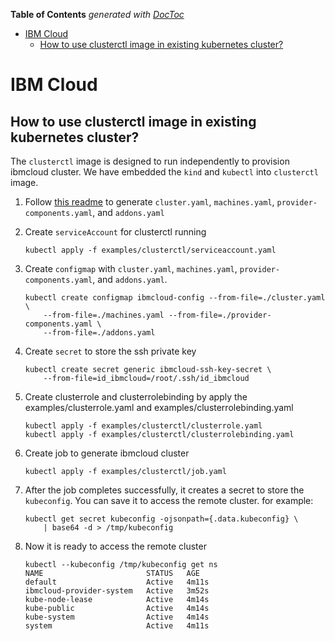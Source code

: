 <!-- START doctoc generated TOC please keep comment here to allow auto update -->
<!-- DON'T EDIT THIS SECTION, INSTEAD RE-RUN doctoc TO UPDATE -->
**Table of Contents**  *generated with [DocToc](https://github.com/thlorenz/doctoc)*

- [IBM Cloud](#ibm-cloud)
  - [How to use clusterctl image in existing kubernetes cluster?](#how-to-use-clusterctl-image-in-existing-kubernetes-cluster)

<!-- END doctoc generated TOC please keep comment here to allow auto update -->

# IBM Cloud
## How to use clusterctl image in existing kubernetes cluster?
The `clusterctl` image is designed to run independently to provision ibmcloud cluster. We have embedded the `kind` and `kubectl` into `clusterctl` image.

1. Follow [this readme](https://github.com/kubernetes-sigs/cluster-api-provider-ibmcloud/#cluster-creation) to generate `cluster.yaml`, `machines.yaml`, `provider-components.yaml`, and `addons.yaml`

2. Create `serviceAccount` for clusterctl running
    ```
    kubectl apply -f examples/clusterctl/serviceaccount.yaml
    ```
3. Create `configmap` with `cluster.yaml`, `machines.yaml`, `provider-components.yaml`, and `addons.yaml`.
    ```
    kubectl create configmap ibmcloud-config --from-file=./cluster.yaml \
        --from-file=./machines.yaml --from-file=./provider-components.yaml \
        --from-file=./addons.yaml
    ```
4. Create `secret` to store the ssh private key
    ```
    kubectl create secret generic ibmcloud-ssh-key-secret \ 
        --from-file=id_ibmcloud=/root/.ssh/id_ibmcloud
    ```
5. Create clusterrole and clusterrolebinding by apply the examples/clusterrole.yaml and examples/clusterrolebinding.yaml
    ```
    kubectl apply -f examples/clusterctl/clusterrole.yaml
    kubectl apply -f examples/clusterctl/clusterrolebinding.yaml
    ```
6. Create job to generate ibmcloud cluster
    ```
    kubectl apply -f examples/clusterctl/job.yaml
    ```

7. After the job completes successfully, it creates a secret to store the `kubeconfig`. You can save it to access the remote cluster. for example:
    ```
    kubectl get secret kubeconfig -ojsonpath={.data.kubeconfig} \
        | base64 -d > /tmp/kubeconfig
    ```
8. Now it is ready to access the remote cluster
    ```
    kubectl --kubeconfig /tmp/kubeconfig get ns
    NAME                       STATUS   AGE
    default                    Active   4m11s
    ibmcloud-provider-system   Active   3m52s
    kube-node-lease            Active   4m14s
    kube-public                Active   4m14s
    kube-system                Active   4m14s
    system                     Active   4m11s
    ```